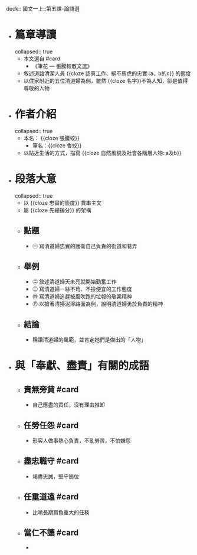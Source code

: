 deck:: 國文一上::第五課-論語選

- # 篇章導讀
  collapsed:: true
	- 本文選自 #card
		- 《筆花 — 張騰較散文選》
	- 敘述道路清潔人員 {{cloze 認真工作、絕不馬虎的忠實::a、b的c}} 的態度
	- 以住家附近的五位清道婦為例，雖然 {{cloze 名字}}不為人知，卻是值得尊敬的人物
- # 作者介紹
  collapsed:: true
	- 本名： {{cloze 張騰蛟}}
		- 筆名：{{cloze 魯蛟}}
	- 以貼近生活的方式，描寫 {{cloze 自然風貌及社會各階層人物::a及b}}
- # 段落大意
  collapsed:: true
	- 以 {{cloze 忠實的態度}} 貫串主文
	- 屬 {{cloze 先總後分}} 的架構
	- ## 點題
		- ㊀ 寫清道婦忠實的護衛自己負責的街道和巷弄
	- ## 舉例
		- ㊁ 敘述清道婦天未亮就開始勤奮工作
		- ㊂ 寫清道婦一絲不苟、不撿便宜的工作態度
		- ㊃ 寫清道婦追趕被風吹跑的垃報的敬業精神
		- ㊄ 以搶著清掃泥濘路面為例，說明清道婦勇於負責的精神
	- ## 結論
		- 稱讚清道婦的風範，並肯定她們是傑出的「人物」
- # 與「奉獻、盡責」有關的成語
	- ## 責無旁貸 #card
		- 自己應盡的責任，沒有理由推卸
	- ## 任勞任怨 #card
		- 形容人做事熱心負責，不亂勞苦，不怕嫌怨
	- ## 盡忠職守 #card
		- 竭盡忠誠，堅守崗位
	- ## 任重道遠 #card
		- 比喻長期肩負重大的任務
	- ## 當仁不讓 #card
		-